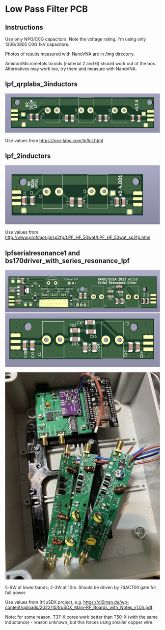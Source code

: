 # Low Pass Filter PCB

## Instructions

Use only NPO/C0G capacitors. Note the voltage rating. I'm using only 1206/0805 C0G 1kV capacitors.

Photos of results measured with NanoVNA are in /img directory.

Amidon/Micrometals toroids (material 2 and 6) should work out of the box. Alternatives may work too, try them and measure with NanoVNA.

## lpf_qrplabs_3inductors

![lpf3inductors](/lpf_qrplabs_3inductors/board.png)

Use values from https://qrp-labs.com/lpfkit.html

## lpf_2inductors

![lpf2inductors](/lpf_2inductors/board.png)


Use values from http://www.profimot.pl/sp2fp/LPF_HF_50wat/LPF_HF_50wat_sp2fp.html

## lpfserialresonance1 and bs170driver_with_series_resonance_lpf

![trusdx_lpf](/bs170driver_with_series_resonance_lpf/board.png)
![trusdx_lpf](/lpfserialresonance1/board.png)

![bs170photo](/img/IMG_7400.jpeg)

5-6W at lower bands; 2-3W at 10m. Should be driven by 74ACT00 gate for full power.

Use values from (tr)uSDX project, e.g. https://dl2man.de/wp-content/uploads/2022/10/truSDX_Main-RF_Boards_with_Notes_v1.0n.pdf

Note: for some reason, T37-X cores work better than T50-X (with the same inductance) - reason unknown, but this forces using smaller copper wire.

